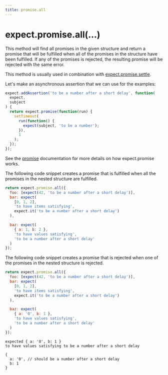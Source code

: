 ```yaml
---
title: promise.all
---
```


# expect.promise.all(...)

This method will find all promises in the given structure and return a promise
that will be fulfilled when all of the promises in the structure have been
fulfilled. If any of the promises is rejected, the resulting promise will be
rejected with the same error.

This method is usually used in combination with
[expect.promise.settle](../promise-settle/).

Let's make an asynchronous assertion that we can use for the examples:

```js
expect.addAssertion('to be a number after a short delay', function(
  expect,
  subject
) {
  return expect.promise(function(run) {
    setTimeout(
      run(function() {
        expect(subject, 'to be a number');
      }),
      1
    );
  });
});
```

See the [promise](../promise/) documentation for more details on how
expect.promise works.

The following code snippet creates a promise that is fulfilled when all the
promises in the nested structure are fulfilled.

<!-- async:true -->
```js
return expect.promise.all({
  foo: [expect(42, 'to be a number after a short delay')],
  bar: expect(
    [0, 1, 2],
    'to have items satisfying',
    expect.it('to be a number after a short delay')
  ),

  baz: expect(
    { a: 1, b: 2 },
    'to have values satisfying',
    'to be a number after a short delay'
  )
});
```

The following code snippet creates a promise that is rejected when one
of the promises in the nested structure is rejected.

<!-- async:true -->
```js
return expect.promise.all({
  foo: [expect(42, 'to be a number after a short delay')],
  bar: expect(
    [0, 1, 2],
    'to have items satisfying',
    expect.it('to be a number after a short delay')
  ),

  baz: expect(
    { a: '0', b: 1 },
    'to have values satisfying',
    'to be a number after a short delay'
  )
});
```

```output
expected { a: '0', b: 1 }
to have values satisfying to be a number after a short delay

{
  a: '0', // should be a number after a short delay
  b: 1
}
```
